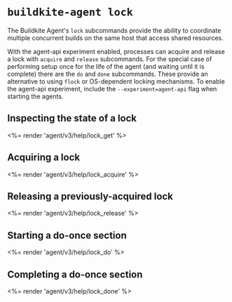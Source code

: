 # `buildkite-agent lock`

The Buildkite Agent's `lock` subcommands provide the ability to coordinate multiple concurrent builds on the same host that access shared resources.

With the agent-api experiment enabled, processes can acquire and release a lock with `acquire` and `release` subcommands. For the special case of performing setup once for the life of the agent (and waiting until it is complete) there are the `do` and `done` subcommands. These provide an alternative to using `flock` or OS-dependent locking mechanisms. To enable the agent-api experiment, include the `--experiment=agent-api` flag when starting the agents.

## Inspecting the state of a lock

<%= render 'agent/v3/help/lock_get' %>

## Acquiring a lock

<%= render 'agent/v3/help/lock_acquire' %>

## Releasing a previously-acquired lock

<%= render 'agent/v3/help/lock_release' %>

## Starting a do-once section

<%= render 'agent/v3/help/lock_do' %>

## Completing a do-once section

<%= render 'agent/v3/help/lock_done' %>

